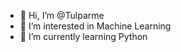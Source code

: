 - 👋 Hi, I’m @Tulparme
- 👀 I’m interested in Machine Learning
- 🌱 I’m currently learning Python


<!---
Tulparme/Tulparme is a ✨ special ✨ repository because its `README.md` (this file) appears on your GitHub profile.
You can click the Preview link to take a look at your changes.
--->
